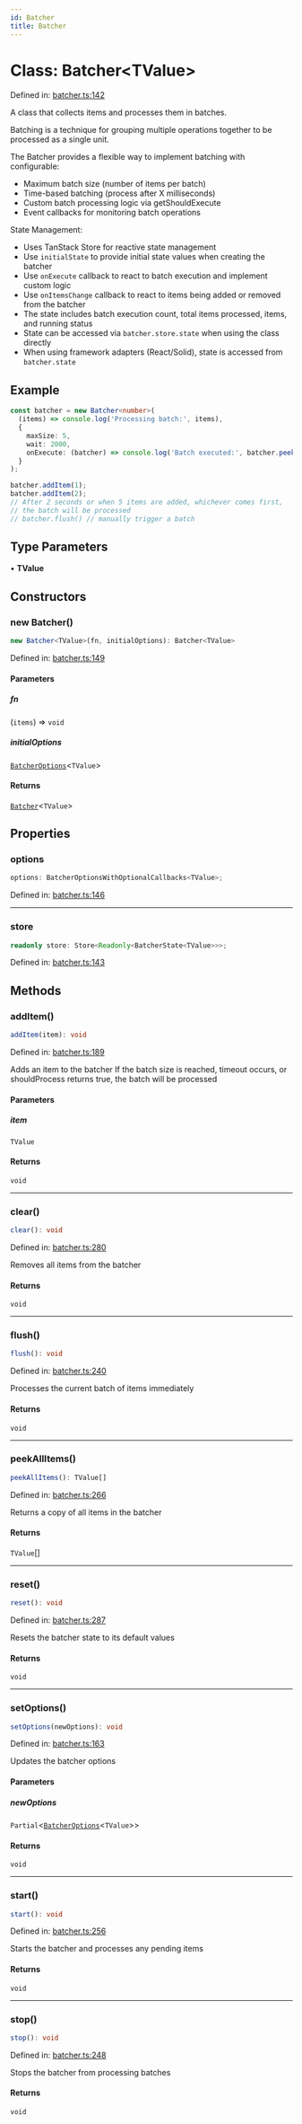 ```yaml
---
id: Batcher
title: Batcher
---
```


<!-- DO NOT EDIT: this page is autogenerated from the type comments -->

# Class: Batcher\<TValue\>

Defined in: [batcher.ts:142](https://github.com/TanStack/pacer/blob/main/packages/pacer/src/batcher.ts#L142)

A class that collects items and processes them in batches.

Batching is a technique for grouping multiple operations together to be processed as a single unit.

The Batcher provides a flexible way to implement batching with configurable:
- Maximum batch size (number of items per batch)
- Time-based batching (process after X milliseconds)
- Custom batch processing logic via getShouldExecute
- Event callbacks for monitoring batch operations

State Management:
- Uses TanStack Store for reactive state management
- Use `initialState` to provide initial state values when creating the batcher
- Use `onExecute` callback to react to batch execution and implement custom logic
- Use `onItemsChange` callback to react to items being added or removed from the batcher
- The state includes batch execution count, total items processed, items, and running status
- State can be accessed via `batcher.store.state` when using the class directly
- When using framework adapters (React/Solid), state is accessed from `batcher.state`

## Example

```ts
const batcher = new Batcher<number>(
  (items) => console.log('Processing batch:', items),
  {
    maxSize: 5,
    wait: 2000,
    onExecute: (batcher) => console.log('Batch executed:', batcher.peekAllItems())
  }
);

batcher.addItem(1);
batcher.addItem(2);
// After 2 seconds or when 5 items are added, whichever comes first,
// the batch will be processed
// batcher.flush() // manually trigger a batch
```

## Type Parameters

• **TValue**

## Constructors

### new Batcher()

```ts
new Batcher<TValue>(fn, initialOptions): Batcher<TValue>
```

Defined in: [batcher.ts:149](https://github.com/TanStack/pacer/blob/main/packages/pacer/src/batcher.ts#L149)

#### Parameters

##### fn

(`items`) => `void`

##### initialOptions

[`BatcherOptions`](../../interfaces/batcheroptions.md)\<`TValue`\>

#### Returns

[`Batcher`](../batcher.md)\<`TValue`\>

## Properties

### options

```ts
options: BatcherOptionsWithOptionalCallbacks<TValue>;
```

Defined in: [batcher.ts:146](https://github.com/TanStack/pacer/blob/main/packages/pacer/src/batcher.ts#L146)

***

### store

```ts
readonly store: Store<Readonly<BatcherState<TValue>>>;
```

Defined in: [batcher.ts:143](https://github.com/TanStack/pacer/blob/main/packages/pacer/src/batcher.ts#L143)

## Methods

### addItem()

```ts
addItem(item): void
```

Defined in: [batcher.ts:189](https://github.com/TanStack/pacer/blob/main/packages/pacer/src/batcher.ts#L189)

Adds an item to the batcher
If the batch size is reached, timeout occurs, or shouldProcess returns true, the batch will be processed

#### Parameters

##### item

`TValue`

#### Returns

`void`

***

### clear()

```ts
clear(): void
```

Defined in: [batcher.ts:280](https://github.com/TanStack/pacer/blob/main/packages/pacer/src/batcher.ts#L280)

Removes all items from the batcher

#### Returns

`void`

***

### flush()

```ts
flush(): void
```

Defined in: [batcher.ts:240](https://github.com/TanStack/pacer/blob/main/packages/pacer/src/batcher.ts#L240)

Processes the current batch of items immediately

#### Returns

`void`

***

### peekAllItems()

```ts
peekAllItems(): TValue[]
```

Defined in: [batcher.ts:266](https://github.com/TanStack/pacer/blob/main/packages/pacer/src/batcher.ts#L266)

Returns a copy of all items in the batcher

#### Returns

`TValue`[]

***

### reset()

```ts
reset(): void
```

Defined in: [batcher.ts:287](https://github.com/TanStack/pacer/blob/main/packages/pacer/src/batcher.ts#L287)

Resets the batcher state to its default values

#### Returns

`void`

***

### setOptions()

```ts
setOptions(newOptions): void
```

Defined in: [batcher.ts:163](https://github.com/TanStack/pacer/blob/main/packages/pacer/src/batcher.ts#L163)

Updates the batcher options

#### Parameters

##### newOptions

`Partial`\<[`BatcherOptions`](../../interfaces/batcheroptions.md)\<`TValue`\>\>

#### Returns

`void`

***

### start()

```ts
start(): void
```

Defined in: [batcher.ts:256](https://github.com/TanStack/pacer/blob/main/packages/pacer/src/batcher.ts#L256)

Starts the batcher and processes any pending items

#### Returns

`void`

***

### stop()

```ts
stop(): void
```

Defined in: [batcher.ts:248](https://github.com/TanStack/pacer/blob/main/packages/pacer/src/batcher.ts#L248)

Stops the batcher from processing batches

#### Returns

`void`
